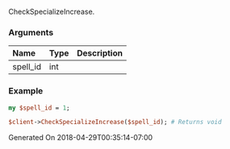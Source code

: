 CheckSpecializeIncrease.
### Arguments
**Name**|**Type**|**Description**
:---|:---|:---
spell_id|int|

### Example

```perl
my $spell_id = 1;

$client->CheckSpecializeIncrease($spell_id); # Returns void
```


Generated On 2018-04-29T00:35:14-07:00